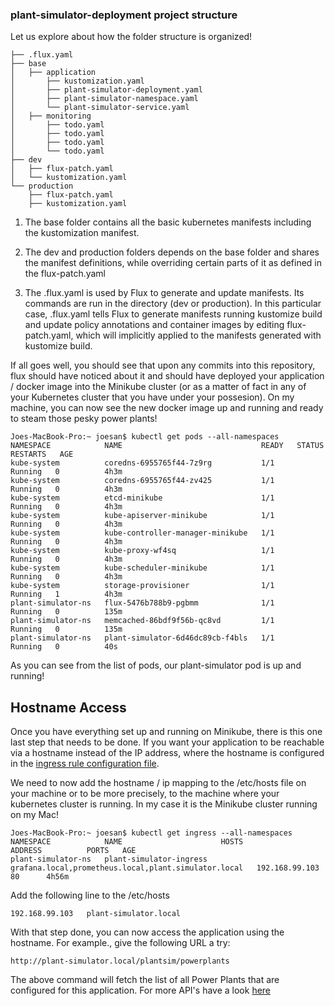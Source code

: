 ### plant-simulator-deployment project structure

Let us explore about how the folder structure is organized!

```
├── .flux.yaml
├── base
│   ├── application
│       ├── kustomization.yaml
│       ├── plant-simulator-deployment.yaml
│       ├── plant-simulator-namespace.yaml
│       └── plant-simulator-service.yaml
│   ├── monitoring
│       ├── todo.yaml
│       ├── todo.yaml
│       ├── todo.yaml
│       └── todo.yaml
├── dev
│   ├── flux-patch.yaml
│   └── kustomization.yaml
└── production
    ├── flux-patch.yaml
    ├── kustomization.yaml
```

1. The base folder contains all the basic kubernetes manifests including the kustomization manifest.

2. The dev and production folders depends on the base folder and shares the manifest definitions, while overriding certain parts of it as defined in the flux-patch.yaml

3. The .flux.yaml is used by Flux to generate and update manifests. Its commands are run in the directory (dev or production). In this particular case, .flux.yaml tells Flux to generate manifests running kustomize build and update policy annotations and container images by editing flux-patch.yaml, which will implicitly applied to the manifests generated with kustomize build.

If all goes well, you should see that upon any commits into this repository, flux should have noticed about it and should have deployed your application / docker image into the Minikube cluster (or as a matter of fact in any of your Kubernetes cluster that you have under your possesion). On my machine, you can now see the new docker image up and running and ready to steam those pesky power plants!

```
Joes-MacBook-Pro:~ joesan$ kubectl get pods --all-namespaces
NAMESPACE            NAME                               READY   STATUS    RESTARTS   AGE
kube-system          coredns-6955765f44-7z9rg           1/1     Running   0          4h3m
kube-system          coredns-6955765f44-zv425           1/1     Running   0          4h3m
kube-system          etcd-minikube                      1/1     Running   0          4h3m
kube-system          kube-apiserver-minikube            1/1     Running   0          4h3m
kube-system          kube-controller-manager-minikube   1/1     Running   0          4h3m
kube-system          kube-proxy-wf4sq                   1/1     Running   0          4h3m
kube-system          kube-scheduler-minikube            1/1     Running   0          4h3m
kube-system          storage-provisioner                1/1     Running   1          4h3m
plant-simulator-ns   flux-5476b788b9-pgbmm              1/1     Running   0          135m
plant-simulator-ns   memcached-86bdf9f56b-qc8vd         1/1     Running   0          135m
plant-simulator-ns   plant-simulator-6d46dc89cb-f4bls   1/1     Running   0          40s
```

As you can see from the list of pods, our plant-simulator pod is up and running!

## Hostname Access

Once you have everything set up and running on Minikube, there is this one last step that needs to be done. If you want your application to be reachable via a hostname instead of the IP address, where the hostname is configured in the [ingress rule configuration file](https://github.com/joesan/plant-simulator-deployment/blob/master/base/application/plant-simulator-ingress-service.yaml). 

We need to now add the hostname / ip mapping to the /etc/hosts file on your machine or to be more precisely, to the machine where your kubernetes cluster is running. In my case it is the Minikube cluster running on my Mac!

```
Joes-MacBook-Pro:~ joesan$ kubectl get ingress --all-namespaces
NAMESPACE            NAME                      HOSTS                                                  ADDRESS          PORTS   AGE
plant-simulator-ns   plant-simulator-ingress   grafana.local,prometheus.local,plant.simulator.local   192.168.99.103   80      4h56m
```

Add the following line to the /etc/hosts

```
192.168.99.103   plant-simulator.local
```

With that step done, you can now access the application using the hostname. For example., give the following URL a try:

```
http://plant-simulator.local/plantsim/powerplants
```

The above command will fetch the list of all Power Plants that are configured for this application. For more API's have a look [here](https://github.com/joesan/plant-simulator/wiki)
